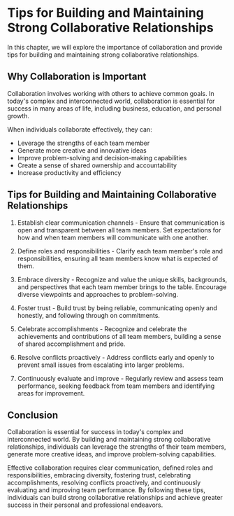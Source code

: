 Tips for Building and Maintaining Strong Collaborative Relationships
==========================================================================================================

In this chapter, we will explore the importance of collaboration and provide tips for building and maintaining strong collaborative relationships.

Why Collaboration is Important
------------------------------

Collaboration involves working with others to achieve common goals. In today's complex and interconnected world, collaboration is essential for success in many areas of life, including business, education, and personal growth.

When individuals collaborate effectively, they can:

* Leverage the strengths of each team member
* Generate more creative and innovative ideas
* Improve problem-solving and decision-making capabilities
* Create a sense of shared ownership and accountability
* Increase productivity and efficiency

Tips for Building and Maintaining Collaborative Relationships
-------------------------------------------------------------

1. Establish clear communication channels - Ensure that communication is open and transparent between all team members. Set expectations for how and when team members will communicate with one another.

2. Define roles and responsibilities - Clarify each team member's role and responsibilities, ensuring all team members know what is expected of them.

3. Embrace diversity - Recognize and value the unique skills, backgrounds, and perspectives that each team member brings to the table. Encourage diverse viewpoints and approaches to problem-solving.

4. Foster trust - Build trust by being reliable, communicating openly and honestly, and following through on commitments.

5. Celebrate accomplishments - Recognize and celebrate the achievements and contributions of all team members, building a sense of shared accomplishment and pride.

6. Resolve conflicts proactively - Address conflicts early and openly to prevent small issues from escalating into larger problems.

7. Continuously evaluate and improve - Regularly review and assess team performance, seeking feedback from team members and identifying areas for improvement.

Conclusion
----------

Collaboration is essential for success in today's complex and interconnected world. By building and maintaining strong collaborative relationships, individuals can leverage the strengths of their team members, generate more creative ideas, and improve problem-solving capabilities.

Effective collaboration requires clear communication, defined roles and responsibilities, embracing diversity, fostering trust, celebrating accomplishments, resolving conflicts proactively, and continuously evaluating and improving team performance. By following these tips, individuals can build strong collaborative relationships and achieve greater success in their personal and professional endeavors.

